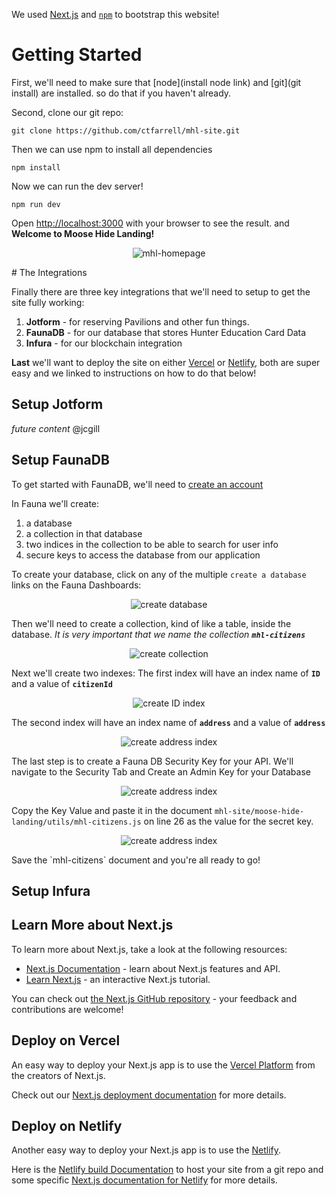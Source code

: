 We used [Next.js](https://nextjs.org/) and [`npm`](https://www.npmjs.com/) to bootstrap this website!

# Getting Started
First, we'll need to make sure that [node](install node link) and [git](git install) are installed. so do that if you haven't already.

Second, clone our git repo:
```
git clone https://github.com/ctfarrell/mhl-site.git
```
Then we can use npm to install all dependencies
```
npm install
```
Now we can run the dev server!
```
npm run dev
```
Open [http://localhost:3000](http://localhost:3000) with your browser to see the result.
and **Welcome to Moose Hide Landing!**
<p align="center">
  <img src="https://github.com/ctfarrell/mhl-site/blob/main/welcome.png" alt="mhl-homepage" />
</p>
# The Integrations

Finally there are three key integrations that we'll need to setup to get the site fully working:
1. **Jotform** - for reserving Pavilions and other fun things.
2. **FaunaDB** - for our database that stores Hunter Education Card Data
3. **Infura** - for our blockchain integration

**Last** we'll want to deploy the site on either [Vercel](#deploy-on-vercel) or [Netlify](#deploy-on-netlify), both are super easy and we linked to instructions on how to do that below!

## Setup Jotform

*future content* @jcgill
## Setup FaunaDB

To get started with FaunaDB, we'll need to [create an account](https://dashboard.fauna.com/accounts/register)

In Fauna we'll create:
1. a database
2. a collection in that database
3. two indices in the collection to be able to search for user info
4. secure keys to access the database from our application

To create your database, click on any of the multiple `create a database` links on the Fauna Dashboards:
<p align="center">
  <img src="https://github.com/ctfarrell/mhl-site/blob/main/fauna_create_db.png" alt="create database" />
</p>

Then we'll need to create a collection, kind of like a table, inside the database. 
_It is very important that we name the collection **`mhl-citizens`**_
<p align="center">
  <img src="https://github.com/ctfarrell/mhl-site/blob/main/fauna_create_collection.png" alt="create collection" />
</p>

Next we'll create two indexes:
The first index will have an index name of **`ID`** and a value of **`citizenId`**
<p align="center">
  <img src="https://github.com/ctfarrell/mhl-site/blob/main/fauna_create_index.png" alt="create ID index" />
</p>

The second index will have an index name of **`address`** and a value of **`address`**
<p align="center">
  <img src="https://github.com/ctfarrell/mhl-site/blob/main/fauna_create_address_index.png" alt="create address index" />
</p>

The last step is to create a Fauna DB Security Key for your API.
We'll navigate to the Security Tab and Create an Admin Key for your Database
<p align="center">
  <img src="https://github.com/ctfarrell/mhl-site/blob/main/fauna_create_key.png" alt="create address index" />
</p>

Copy the Key Value and paste it in the document
`mhl-site/moose-hide-landing/utils/mhl-citizens.js` on line 26 as the value for the secret key.
<p align="center">
  <img src="https://github.com/ctfarrell/mhl-site/blob/main/fauna_key_paste.png" alt="create address index" />
</p>
Save the `mhl-citizens` document and you're all ready to go!

## Setup Infura
## Learn More about Next.js

To learn more about Next.js, take a look at the following resources:

- [Next.js Documentation](https://nextjs.org/docs) - learn about Next.js features and API.
- [Learn Next.js](https://nextjs.org/learn) - an interactive Next.js tutorial.

You can check out [the Next.js GitHub repository](https://github.com/vercel/next.js/) - your feedback and contributions are welcome!

## Deploy on Vercel

An easy way to deploy your Next.js app is to use the [Vercel Platform](https://vercel.com/new?utm_medium=default-template&filter=next.js&utm_source=create-next-app&utm_campaign=create-next-app-readme) from the creators of Next.js.

Check out our [Next.js deployment documentation](https://nextjs.org/docs/deployment) for more details.

## Deploy on Netlify

Another easy way to deploy your Next.js app is to use the [Netlify](https://www.netlify.com/with/nextjs/).

Here is the [Netlify build Documentation](https://docs.netlify.com/configure-builds/get-started/) to host your site from a git repo and some specific [Next.js documentation for Netlify](https://docs.netlify.com/configure-builds/common-configurations/next-js/) for more details.